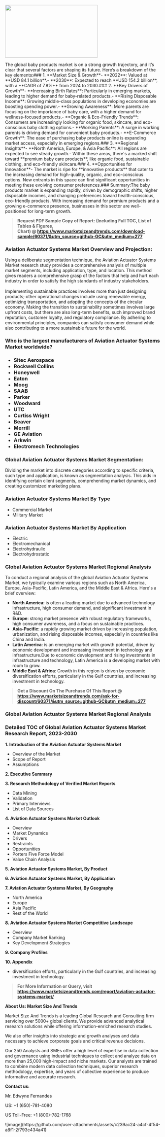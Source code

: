 <p><img class="alignnone size-medium wp-image-20088" src="https://ffe5etoiles.com/wp-content/uploads/2024/12/MST1-300x171.png" alt="" width="300" height="171" /></p>The global baby products market is on a strong growth trajectory, and it’s clear that several factors are shaping its future. Here’s a breakdown of the key elements:### 1. **Market Size & Growth**- **2022**: Valued at **USD 84.1 billion**.- **2030**: Expected to reach **USD 154.2 billion**, with a **CAGR of 7.8%** from 2024 to 2030.### 2. **Key Drivers of Growth**- **Increasing Birth Rates**: Particularly in emerging markets, leading to higher demand for baby-related products.- **Rising Disposable Income**: Growing middle-class populations in developing economies are boosting spending power.- **Growing Awareness**: More parents are focusing on the importance of baby care, with a higher demand for wellness-focused products.- **Organic & Eco-Friendly Trends**: Consumers are increasingly looking for organic food, skincare, and eco-conscious baby clothing options.- **Working Parents**: A surge in working parents is driving demand for convenient baby products.- **E-Commerce Growth**: The ease of purchasing baby products online is expanding market access, especially in emerging regions.### 3. **Regional Insights**- **North America, Europe, & Asia Pacific**: All regions are expected to see steady growth.- Within these areas, there's a marked shift toward **premium baby care products**, like organic food, sustainable clothing, and eco-friendly skincare.### 4. **Opportunities for Innovation**- The market is ripe for **innovative products** that cater to the increasing demand for high-quality, organic, and eco-conscious options. New entrants in this space can find significant opportunities in meeting these evolving consumer preferences.### Summary:The baby products market is expanding rapidly, driven by demographic shifts, higher disposable incomes, and changing preferences toward health-conscious, eco-friendly products. With increasing demand for premium products and a growing e-commerce presence, businesses in this sector are well-positioned for long-term growth.</p><blockquote id="" class=""><strong>Request PDF Sample Copy of Report: (Including Full TOC, List of Tables &amp; Figures, Chart)&nbsp;@&nbsp;<strong><a href="https://www.marketsizeandtrends.com/download-sample/60371/&utm_source=github-GC&utm_medium=277" target="_blank">https://www.marketsizeandtrends.com/download-sample/60371/&utm_source=github-GC&utm_medium=277</a></strong></strong></blockquote><h3 id="" class="">Aviation Actuator Systems Market&nbsp;Overview and Projection:</h3><p id="" class="">Using a deliberate segmentation technique, the Aviation Actuator Systems Market research study provides a comprehensive analysis of multiple market segments, including application, type, and location. This method gives readers a comprehensive grasp of the factors that help and hurt each industry in order to satisfy the high standards of industry stakeholders. <br /> <br />Implementing sustainable practices involves more than just designing products; other operational changes include using renewable energy, optimizing transportation, and adopting the concepts of the circular economy. Making the transition to sustainability sometimes involves large upfront costs, but there are also long-term benefits, such improved brand reputation, customer loyalty, and regulatory compliance. By adhering to environmental principles, companies can satisfy consumer demand while also contributing to a more sustainable future for the world.</p><h3 id="" class="">Who is the largest manufacturers of&nbsp;Aviation Actuator Systems Market worldwide?</h3><h3 class=""><p><ul><li>Sitec Aerospace </li><li> Rockwell Collins </li><li> Honeywell </li><li> Eaton </li><li> Moog </li><li> SAAB </li><li> Parker </li><li> Woodward </li><li> UTC </li><li> Curtiss Wright </li><li> Beaver </li><li> Merrill </li><li> GE Aviation </li><li> Arkwin </li><li> Electromech Technologies</li></ul></p></h3><h3 id="" class="">Global&nbsp;Aviation Actuator Systems Market Segmentation:</h3><p id="" class="">Dividing the market into discrete categories according to specific criteria, such type and application, is known as segmentation analysis. This aids in identifying certain client segments, comprehending market dynamics, and creating customized marketing plans.</p><h3 id="" class="">Aviation Actuator Systems Market&nbsp;By Type</h3><p><p><ul><li>Commercial Market </li><li> Military Market</p></li></ul></p></p><h3 id="" class="">Aviation Actuator Systems Market&nbsp;By Application</h3><p class=""><p><ul><li>Electric </li><li> Electromechanical </li><li> Electrohydraulic </li><li> Electrohydrostatic</li></ul></p></p><h3 id="" class="">Global Aviation Actuator Systems Market Regional Analysis</h3><p id="" class="">To conduct a regional analysis of the global Aviation Actuator Systems Market, we typically examine various regions such as North America, Europe, Asia-Pacific, Latin America, and the Middle East &amp; Africa. Here's a brief overview:</p><ul><li><strong>North America</strong>: is often a leading market due to advanced technology infrastructure, high consumer demand, and significant investment in R&amp;D.</li><li><strong>Europe</strong>: strong market presence with robust regulatory frameworks, high consumer awareness, and a focus on sustainable practices.</li><li><strong>Asia-Pacific</strong>: a rapidly growing market driven by increasing population, urbanization, and rising disposable incomes, especially in countries like China and India.</li><li><strong>Latin America</strong>: is an emerging market with growth potential, driven by economic development and increasing investment in technology and infrastructure.Due to economic development and rising investments in infrastructure and technology, Latin America is a developing market with room to grow.</li><li><strong>Middle East &amp; Africa</strong>: Growth in this region is driven by economic diversification efforts, particularly in the Gulf countries, and increasing investment in technology.</li></ul><blockquote id="" class=""><strong>Get a Discount On The Purchase Of This Report @ <strong><a href="https://www.marketsizeandtrends.com/ask-for-discount/60371/&utm_source=github-GC&utm_medium=277" target="_blank">https://www.marketsizeandtrends.com/ask-for-discount/60371/&utm_source=github-GC&utm_medium=277</a></strong></strong></blockquote><h3 id="" class="">Global Aviation Actuator Systems Market Regional Analysis</h3><h3 id="" class="">Detailed TOC of Global Aviation Actuator Systems Market Research Report, 2023-2030</h3><p id="" class=""><strong>1. Introduction of the Aviation Actuator Systems Market</strong></p><ul><li>Overview of the Market</li><li>Scope of Report</li><li>Assumptions</li></ul><p id="" class=""><strong>2. Executive Summary</strong></p><p id="" class=""><strong>3. Research Methodology of Verified Market Reports</strong></p><ul><li>Data Mining</li><li>Validation</li><li>Primary Interviews</li><li>List of Data Sources</li></ul><p id="" class=""><strong>4. Aviation Actuator Systems Market Outlook</strong></p><ul><li>Overview</li><li>Market Dynamics</li><li>Drivers</li><li>Restraints</li><li>Opportunities</li><li>Porters Five Force Model</li><li>Value Chain Analysis</li></ul><p id="" class=""><strong>5. Aviation Actuator Systems Market, By Product</strong></p><p id="" class=""><strong>6. Aviation Actuator Systems Market, By Application</strong></p><p id="" class=""><strong>7. Aviation Actuator Systems Market, By Geography</strong></p><ul><li>North America</li><li>Europe</li><li>Asia Pacific</li><li>Rest of the World</li></ul><p id="" class=""><strong>8. Aviation Actuator Systems Market Competitive Landscape</strong></p><ul><li>Overview</li><li>Company Market Ranking</li><li>Key Development Strategies</li></ul><p id="" class=""><strong>9. Company Profiles</strong></p><p id="" class=""><strong>10. Appendix</strong></p><ul><li>diversification efforts, particularly in the Gulf countries, and increasing investment in technology.</li></ul><blockquote id="" class=""><strong>For More Information or Query, visit <strong><strong><a href="https://www.marketsizeandtrends.com/report/aviation-actuator-systems-market/" target="_blank">https://www.marketsizeandtrends.com/report/aviation-actuator-systems-market/</a></strong></strong></strong></blockquote><p id="" class=""><strong>About Us: Market Size And Trends</strong></p><p id="" class="">Market Size And Trends is a leading Global Research and Consulting firm servicing over 5000+ global clients. We provide advanced analytical research solutions while offering information-enriched research studies.</p><p id="" class="">We also offer insights into strategic and growth analyses and data necessary to achieve corporate goals and critical revenue decisions.</p><p id="" class="">Our 250 Analysts and SMEs offer a high level of expertise in data collection and governance using industrial techniques to collect and analyze data on more than 25,000 high-impact and niche markets. Our analysts are trained to combine modern data collection techniques, superior research methodology, expertise, and years of collective experience to produce informative and accurate research.</p><p id="" class=""><strong>Contact us:</strong></p><p id="" class="">Mr. Edwyne Fernandes</p><p id="" class="">US: +1 (650)-781-4080</p><p id="" class="">US Toll-Free: +1 (800)-782-1768</p>
![image](https://github.com/user-attachments/assets/c239ac24-a4cf-4f54-a8f1-2f793c434a41)
